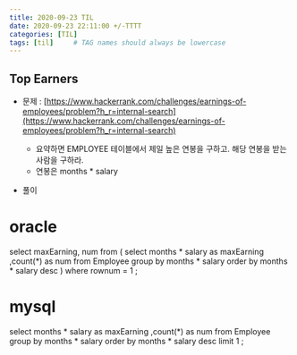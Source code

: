 ```yaml
---
title: 2020-09-23 TIL
date: 2020-09-23 22:11:00 +/-TTTT
categories: [TIL]
tags: [til]     # TAG names should always be lowercase
---
```


## Top Earners

- 문제 : [https://www.hackerrank.com/challenges/earnings-of-employees/problem?h_r=internal-search](https://www.hackerrank.com/challenges/earnings-of-employees/problem?h_r=internal-search)
    - 요약하면 EMPLOYEE 테이블에서 제일 높은 연봉을 구하고. 해당 연봉을 받는 사람을 구하라.
    - 연봉은 months * salary

- 풀이

# oracle
select maxEarning, num
from (
    select
        months * salary as maxEarning
        ,count(*) as num
    from Employee
    group by months * salary
    order by months * salary desc
    )
where rownum = 1
;

# mysql
select
    months * salary as maxEarning
    ,count(*) as num
from Employee
group by months * salary
order by months * salary desc
limit 1
;
```